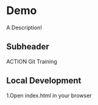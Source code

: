 # Demo

A Description!

## Subheader

ACTION Git Training

## Local Development

1.Open index.html in your browser